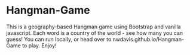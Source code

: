 # Hangman-Game

This is a geography-based Hangman game using Bootstrap and vanilla javascript. Each word is a country of the world - see how many you can guess! You can run locally, or head over to nwdavis.github.io/Hangman-Game to play. Enjoy!

